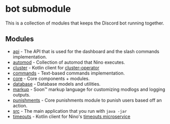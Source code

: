 # bot submodule
This is a collection of modules that keeps the Discord bot running together.

## Modules
- [api](./api) - The API that is used for the dashboard and the slash commands implementation.
- [automod](./automod) - Collection of automod that Nino executes.
- [cluster](./cluster) - Kotlin client for [cluster-operator](https://github.com/MikaBot/cluster-operator)
- [commands](./commands) - Text-based commands implementation.
- [core](./core) - Core components + modules.
- [database](./database) - Database models and utilities.
- [markup](./markup) - Soon:tm: markup language for customizing modlogs and logging outputs.
- [punishments](./punishments) - Core punishments module to punish users based off an action.
- [src](./src) - The main application that you run with `java -jar`
- [timeouts](./timeouts) - Kotlin client for Nino's [timeouts microservice](https://github.com/NinoDiscord/timeouts)

